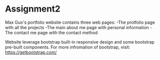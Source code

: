 # Assignment2

Max Guo's portfolio website contains three web pages: 
  -The protfolio page with all the projects
  -The main about me page with personal information
  -The contact me page with the contact method
  
Website leverage bootstrap built-in responsive design and some bootstrap pre-built components. 
For more infromation of bootstrap, visit: https://getbootstrap.com/
